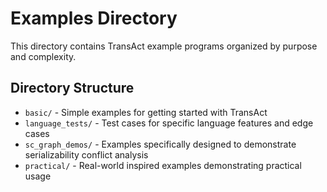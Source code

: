 # Examples Directory

This directory contains TransAct example programs organized by purpose and complexity.

## Directory Structure

- `basic/` - Simple examples for getting started with TransAct
- `language_tests/` - Test cases for specific language features and edge cases
- `sc_graph_demos/` - Examples specifically designed to demonstrate serializability conflict analysis
- `practical/` - Real-world inspired examples demonstrating practical usage

